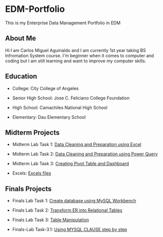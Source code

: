 # EDM-Portfolio
This is my Enterprise Data Management Portfolio in EDM
## About Me

Hi I am Carlos Miguel Aguinaldo and I am currently 1st year taking BS Infromation System course. I'm beginner when it comes to computer and coding but I am still learning and want to improve my computer skills.

## Education

- College: City College of Angeles

- Senior High School: Jose C. Feliciano College Foundation

- High School: Camachiles National High School

- Elementary: Dau Elementary School

## Midterm Projects

- Midterm Lab Task 1: [Data Cleaning and Preparation using Excel](https://carlosa012.github.io/Midterm-Lab-Task-1/)

- Midterm Lab Task 2: [Data Cleaning and Preparation using Power Query](https://carlosa012.github.io/Midterm-Lab-Task-2/)

- Midterm Lab Task 3: [Creating Pivot Table and Dashboard](https://carlosa012.github.io/Midterm-Lab-Task-3/)

- Excels: [Excels files](https://github.com/CarlosA012/EDM-Portfolio/tree/main/Excels)


## Finals Projects

- Finals Lab Task 1: [Create database using MySQL Workbench](https://carlosa012.github.io/Finals-Lab-Task-1/)
  
- Finals Lab Task 2: [Transform ER into Relational Tables](https://carlosa012.github.io/Finals-Lab-Task-2/)
  
- Finals Lab Task 3: [Table Manipulation](https://carlosa012.github.io/Finals-Lab-Task-3/)

- Finals-Lab Task-3.1: [Using MYSQL CLAUSE step by step](https://carlosa012.github.io/Finals-Lab-Task-3.1/)
